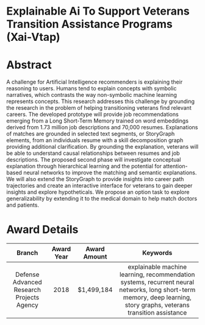 
Explainable Ai To Support Veterans Transition Assistance Programs (Xai-Vtap)
============================================================================

# Abstract


A challenge for Artificial Intelligence recommenders is explaining their reasoning to users. Humans tend to explain concepts with symbolic narratives, which contrasts the way non-symbolic machine learning represents concepts. This research addresses this challenge by grounding the research in the problem of helping transitioning veterans find relevant careers. The developed prototype will provide job recommendations emerging from a Long Short-Term Memory trained on word embeddings derived from 1.73 million job descriptions and 70,000 resumes. Explanations of matches are grounded in selected text segments, or StoryGraph elements, from an individuals resume with a skill decomposition graph providing additional clarification. By grounding the explanation, veterans will be able to understand causal relationships between resumes and job descriptions. The proposed second phase will investigate conceptual explanation through hierarchical learning and the potential for attention-based neural networks to improve the matching and semantic explanations. We will also extend the StoryGraph to provide insights into career path trajectories and create an interactive interface for veterans to gain deeper insights and explore hypotheticals. We propose an option task to explore generalizability by extending it to the medical domain to help match doctors and patients.  

# Award Details

|Branch|Award Year|Award Amount|Keywords|
| :---: | :---: | :---: | :---: |
|Defense Advanced Research Projects Agency|2018|$1,499,184|explainable machine learning, recommendation systems, recurrent neural networks, long short-term memory, deep learning, story graphs, veterans transition assistance|

